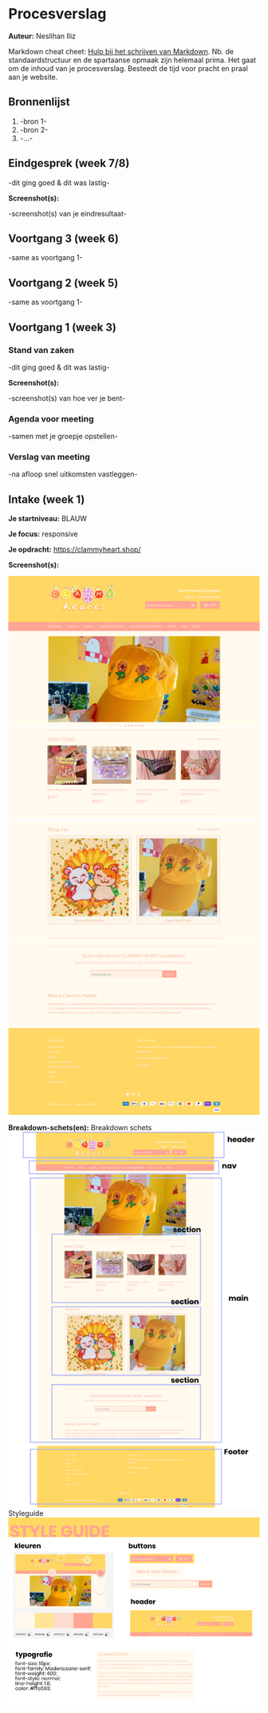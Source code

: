 # Procesverslag
**Auteur:** Neslihan Iliz

Markdown cheat cheet: [Hulp bij het schrijven van Markdown](https://github.com/adam-p/markdown-here/wiki/Markdown-Cheatsheet). Nb. de standaardstructuur en de spartaanse opmaak zijn helemaal prima. Het gaat om de inhoud van je procesverslag. Besteedt de tijd voor pracht en praal aan je website.


## Bronnenlijst
1. -bron 1-
2. -bron 2-
3. -...-



## Eindgesprek (week 7/8)

-dit ging goed & dit was lastig-

**Screenshot(s):**

-screenshot(s) van je eindresultaat-



## Voortgang 3 (week 6)

-same as voortgang 1-



## Voortgang 2 (week 5)

-same as voortgang 1-



## Voortgang 1 (week 3)

### Stand van zaken

-dit ging goed & dit was lastig-

**Screenshot(s):**

-screenshot(s) van hoe ver je bent-

### Agenda voor meeting

-samen met je groepje opstellen-

### Verslag van meeting

-na afloop snel uitkomsten vastleggen-



## Intake (week 1)

**Je startniveau:** BLAUW

**Je focus:** responsive

**Je opdracht:** https://clammyheart.shop/

**Screenshot(s):**

![screenshot(s) die een goed beeld geven van de website die je gaat maken](images/1.png)
![screenshot(s) die een goed beeld geven van de website die je gaat maken](images/2.png)
![screenshot(s) die een goed beeld geven van de website die je gaat maken](images/3.png)
![screenshot(s) die een goed beeld geven van de website die je gaat maken](images/4.png)
![screenshot(s) die een goed beeld geven van de website die je gaat maken](images/5.png)





**Breakdown-schets(en):**
Breakdown schets
![-voorlopige breakdownschets(en) van een of beide pagina's van de site die je gaat maken-](images/breakdown.png)
Styleguide
![-voorlopige breakdownschets(en) van een of beide pagina's van de site die je gaat maken-](images/styleguide.png)